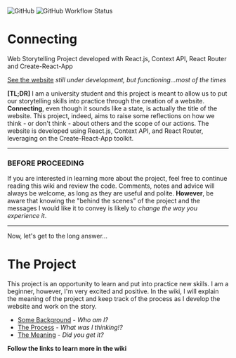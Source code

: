 ![GitHub](https://img.shields.io/github/license/LeonardoMussatto/Connecting?style=flat-square)   ![GitHub Workflow Status](https://img.shields.io/github/workflow/status/LeonardoMussatto/Connecting/CI?style=flat-square)

# Connecting
Web Storytelling Project developed with React.js, Context API, React Router and Create-React-App

[See the website](https://leonardomussatto.github.io/Connecting/) _still under development, but functioning...most of the times_

**[TL;DR]**
I am a university student and this project is meant to allow us to put our storytelling skills into practice through the creation of a website. **Connecting**, even though it sounds like a state, is actually the title of the website. This project, indeed, aims to raise some reflections on how we think - or don't think - about others and the scope of our actions. The website is developed using React.js, Context API, and React Router, leveraging on the Create-React-App toolkit.

***
### BEFORE PROCEEDING
If you are interested in learning more about the project, feel free to continue reading this wiki and review the code. Comments, notes and advice will always be welcome, as long as they are useful and polite.
**However**, be aware that knowing the "behind the scenes" of the project and the messages I would like it to convey is likely to _change the way you experience it_.
***

Now, let's get to the long answer...

# The Project
This project is an opportunity to learn and put into practice new skills. I am a beginner, however, I'm very excited and positive.
In the wiki, I will explain the meaning of the project and keep track of the process as I develop the website and work on the story.

- [Some Background](https://github.com/LeonardoMussatto/Connecting/wiki/Some-Background) - _Who am I?_
- [The Process](https://github.com/LeonardoMussatto/Connecting/wiki/The-Process) - _What was I thinking!?_
- [The Meaning](https://github.com/LeonardoMussatto/Connecting/wiki/Home#the-meaning) - _Did you get it?_

**Follow the links to learn more in the wiki**
